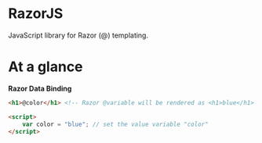 # RazorJS
JavaScript library for Razor (@) templating.
<br/>

# At a glance

**Razor Data Binding** <br>
```html
<h1>@color</h1> <!-- Razor @variable will be rendered as <h1>blue</h1> -->

<script>
    var color = "blue"; // set the value variable "color"
</script>
```